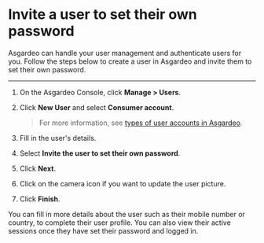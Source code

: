 # Invite a user to set their own password

Asgardeo can handle your user management and authenticate users for you. Follow the steps below to create a user in Asgardeo and invite them to set their own password. 

---

1. On the Asgardeo Console, click **Manage > Users**. 

2. Click **New User** and select **Consumer account**. 
    > For more information, see [types of user accounts in Asgardeo](../../concepts/user-mgt/user-types.md). 

3. Fill in the user's details. 

4. Select **Invite the user to set their own password**.

5. Click **Next**. 

6. Click on the camera icon if you want to update the user picture.

7. Click **Finish**.

You can fill in more details about the user such as their mobile number or country, to complete their user profile. You can also view their active sessions once they have set their password and logged in. 
